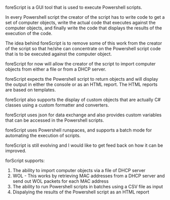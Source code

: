 foreScript is a GUI tool that is used to execute Powershell scripts.

In every Powershell script the creator of the script has to write code to get a set of computer objects, write the actual code that executes against the computer objects, and finally write the code that displays the results of the execution of the code.

The idea behind foreScript is to remove some of this work from the creator of the script so that he/she can concentrate on the Powershell script code that is to be executed against the computer object.

foreScript for now will allow the creator of the script to import computer objects from either a file or from a DHCP server. 

foreScript expects the Powershell script to return objects and will display the output in either the console or as an HTML report. The HTML reports are based on templates.

foreScript also supports the display of custom objects that are actually C# classes using a custom formatter and  converters.

foreScript uses json for data exchange and also provides custom variables that can be accessed in the Powershell scripts.

foreScript uses Powershell runspaces, and supports a batch mode for automating the execution of scripts.

foreScript is still evolving and I would like to get feed back on how it can be improved.

forScript supports:

1) The ability to import computer objects via a file of DHCP server
2) WOL - This works by retrieving MAC addresses from a DHCP server and send out WOL packets for each MAC address
3) The ability to run Powershell scripts in batches using a CSV file as input
4) Dispalying the results of the Powershell script as an HTML report
